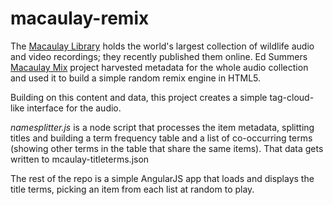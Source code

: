 # macaulay-remix

The [Macaulay Library](macaulaylibrary.org) holds the world's largest collection of wildlife audio and video recordings; they recently published them online. Ed Summers [Macaulay Mix](https://github.com/edsu/macaulay-mix) project harvested metadata for the whole audio collection and used it to build a simple random remix engine in HTML5.

Building on this content and data, this project creates a simple tag-cloud-like interface for the audio.

*namesplitter.js* is a node script that processes the item metadata, splitting titles and building a term frequency table and a list of co-occurring terms (showing other terms in the table that share the same items). That data gets written to mcaulay-titleterms.json

The rest of the repo is a simple AngularJS app that loads and displays the title terms, picking an item from each list at random to play.
